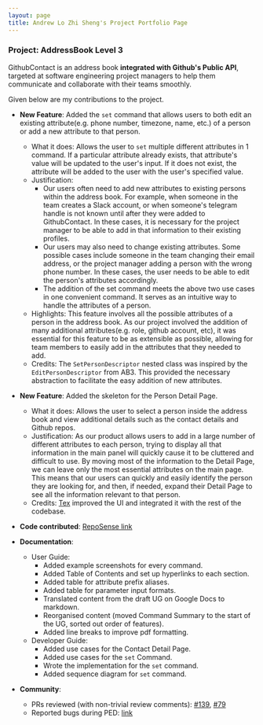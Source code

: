 ```yaml
---
layout: page
title: Andrew Lo Zhi Sheng's Project Portfolio Page
---
```


### Project: AddressBook Level 3

GithubContact is an address book **integrated with Github's Public API**, targeted at software engineering project
managers to help them communicate and collaborate with their teams smoothly.

Given below are my contributions to the project.

* **New Feature**: Added the `set` command that allows users to both edit an existing attribute(e.g. phone number,
                   timezone, name, etc.) of a person or add a new attribute to that person.
  * What it does: Allows the user to `set` multiple different attributes in 1 command. If a particular attribute already
                  exists, that attribute's value will be updated to the user's input. If it does not exist, the attribute
                  will be added to the user with the user's specified value.
  * Justification:
    * Our users often need to add new attributes to existing persons within the address book. For example, when someone
      in the team creates a Slack account, or when someone's telegram handle is not known until after they were added to
      GithubContact. In these cases, it is necessary for the project manager to be able to add in that information to
      their existing profiles.
    * Our users may also need to change existing attributes. Some possible cases include someone in the team changing
      their email address, or the project manager adding a person with the wrong phone number. In these cases, the user
      needs to be able to edit the person's attributes accordingly.
    * The addition of the set command meets the above two use cases in one convenient command. It serves as an intuitive
      way to handle the attributes of a person.
  * Highlights: This feature involves all the possible attributes of a person in the address book. As our project involved
                the addition of many additional attributes(e.g. role, github account, etc), it was essential for this
                feature to be as extensible as possible, allowing for team members to easily add in the attributes that
                they needed to add.
  * Credits: The `SetPersonDescriptor` nested class was inspired by the `EditPersonDescriptor` from AB3. This provided
             the necessary abstraction to facilitate the easy addition of new attributes.

* **New Feature**: Added the skeleton for the Person Detail Page.
  * What it does: Allows the user to select a person inside the address book and view additional details such as the
                  contact details and Github repos.
  * Justification: As our product allows users to add in a large number of different attributes to each person, trying
                   to display all that information in the main panel will quickly cause it to be cluttered and difficult
                   to use. By moving most of the information to the Detail Page, we can leave only the most essential
                   attributes on the main page. This means that our users can quickly and easily identify the person
                   they are looking for, and then, if needed, expand their Detail Page to see all the information
                   relevant to that person.
  * Credits: [Tex](https://github.com/Tex-Tang) improved the UI and integrated it with the rest of the codebase.

* **Code contributed**: [RepoSense link](https://nus-cs2103-ay2223s1.github.io/tp-dashboard/?search=wrewsama&breakdown=true)

* **Documentation**:
  * User Guide:
    * Added example screenshots for every command.
    * Added Table of Contents and set up hyperlinks to each section.
    * Added table for attribute prefix aliases.
    * Added table for parameter input formats.
    * Translated content from the draft UG on Google Docs to markdown.
    * Reorganised content (moved Command Summary to the start of the UG, sorted out order of features).
    * Added line breaks to improve pdf formatting.
  * Developer Guide:
    * Added use cases for the Contact Detail Page.
    * Added use cases for the `set` Command.
    * Wrote the implementation for the `set` command.
    * Added sequence diagram for `set` command.
* **Community**:
  * PRs reviewed (with non-trivial review comments): [#139](https://github.com/AY2223S1-CS2103T-W08-2/tp/pull/139),
                                                     [#79](https://github.com/AY2223S1-CS2103T-W08-2/tp/pull/79)
  * Reported bugs during PED: [link](https://github.com/wrewsama/ped/issues)

